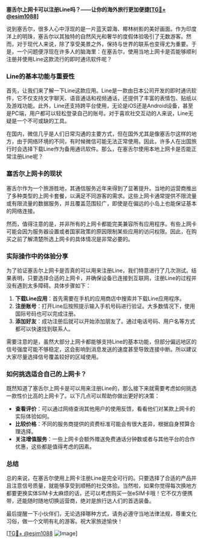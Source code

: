 **塞舌尔上网卡可以注册Line吗？——让你的海外旅行更加便捷[[TG💪+ @esim1088](https://t.me/s/esim1088)]**

说到塞舌尔，很多人心中浮现的是一片蓝天碧海、椰林树影的美好画面。作为印度洋上的明珠，塞舌尔以其独特的自然风光和奢华的度假体验吸引了无数游客。然而，对于现代人来说，除了享受美景之外，保持与世界的联系也变得尤为重要。于是，一个问题便浮现在许多人的脑海里：在塞舌尔，使用当地上网卡是否能够顺利注册并使用Line这款流行的即时通讯软件呢？

### Line的基本功能与重要性

首先，让我们来了解一下Line这款应用。Line是一款由日本公司开发的即时通讯软件，它不仅支持文字聊天、语音通话和视频通话，还提供了丰富的表情包、贴纸以及游戏功能。此外，Line还支持跨平台使用，无论是iOS还是Android设备，甚至是PC端，用户都可以轻松登录自己的账号。对于喜欢社交互动的人来说，Line无疑是一个不可或缺的工具。

在国内，微信几乎是人们日常沟通的主要方式，但在国外尤其是像塞舌尔这样的地方，由于网络环境的不同，有时候微信可能无法正常使用。因此，许多人在出国旅行时会选择下载Line作为备用通讯软件。那么，在塞舌尔使用本地上网卡是否能正常注册Line呢？

### 塞舌尔上网卡的现状

塞舌尔作为一个旅游胜地，其通信服务近年来得到了显著提升。当地的运营商推出了多种类型的上网卡套餐，以满足不同游客的需求。这些上网卡通常提供不限流量或有限流量的数据服务，并且覆盖范围较广，即使是在偏远的小岛上也能保证基本的网络连接。

然而，值得注意的是，并非所有的上网卡都能完美兼容所有应用程序。有些上网卡可能会因为服务器设置或者国家政策的原因限制某些应用的访问权限。因此，在购买之前了解清楚所选上网卡的具体情况是非常必要的。

### 实际操作中的体验分享

为了验证塞舌尔上网卡是否真的可以用来注册Line，我们特意进行了几次测试。结果表明，只要选择合适的上网卡，并确保设备已连接到互联网，注册Line的过程并没有遇到太多障碍。具体步骤如下：

1. **下载Line应用**：首先需要在手机的应用商店中搜索并下载Line应用程序。
2. **注册账号**：打开Line后按照提示输入手机号码进行验证。大多数情况下，使用国际号码也可以完成注册。
3. **添加好友**：成功注册后就可以开始添加朋友了。通过电话号码、用户名等方式都可以快速找到联系人。

需要注意的是，虽然大部分上网卡都能够支持Line的基本功能，但部分偏远地区的信号强度可能不够稳定，这会影响到消息发送的速度甚至导致连接中断。所以建议大家尽量选择信号覆盖较好的区域使用。

### 如何挑选适合自己的上网卡？

既然知道了塞舌尔上网卡是可以用来注册Line的，那么接下来就需要考虑如何挑选一款性价比高的上网卡了。以下几点可以帮助你做出更好的决策：

- **查看评价**：可以通过网络查询其他用户的使用反馈，看看他们对某款上网卡的实际体验如何。
- **比较价格**：不同的服务商提供的资费标准可能会有很大差异，根据自身预算合理选择。
- **关注增值服务**：一些上网卡会额外赠送免费通话分钟数或者与其他平台的合作优惠，这些都是值得考虑的因素。

### 总结

总的来说，在塞舌尔使用上网卡注册Line是完全可行的。只要选择了合适的产品并且注意信号质量，就能够享受到顺畅的社交体验。当然啦，如果你觉得每次换地方都要更换实体SIM卡太麻烦的话，还可以考虑购买一张eSIM卡哦！它不仅方便携带，还能随时随地切换运营商，绝对是旅行达人们的首选装备。

最后提醒一下小伙伴们，无论选择哪种方式，请务必遵守当地法律法规，尊重文化习俗，做一个文明有礼的游客。祝大家旅途愉快！

[[TG💪+ @esim1088](https://t.me/s/esim1088) ![Image](https://i.postimg.cc/4NQfJmqS/Snipaste-2025-05-13-00-14-12.png)]